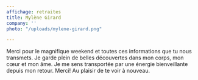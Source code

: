 ```yaml
---
affichage: retraites
title: Mylène Girard
company: ''
photo: "/uploads/mylene-girard.png"

---
```

Merci pour le magnifique weekend et toutes ces informations que tu nous transmets. Je garde plein de belles découvertes dans mon corps, mon cœur et mon âme. Je me sens transportée par une énergie bienveillante depuis mon retour. Merci! Au plaisir de te voir à nouveau.